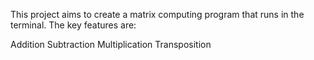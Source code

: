 This project aims to create a matrix computing program that runs in the terminal. 
The key features are:


Addition
Subtraction
Multiplication
Transposition







